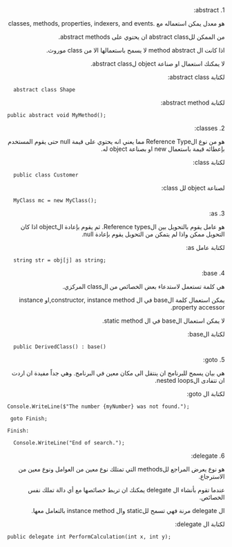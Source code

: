 ﻿<p dir="RTL">
1. abstract:
</p>
<p dir="RTL">
هو معدل يمكن استعماله مع .classes, methods,  properties, indexers, and events
</p>
<p dir="RTL">
من الممكن للabstract class ان يحتوي على abstract methods.
</p>
<p dir="RTL">
اذا كانت ال method abstract  لا يسمح باستعمالها الا من class موروث.
</p>
<p dir="RTL">
لا يمكنك استعمال او صناعة object لabstract class.
</p>
<p dir="RTL">
لكتابة abstract class:
</p>

`  abstract class Shape`

<p dir="RTL">
لكتابة abstract method:
</p>

`public abstract void MyMethod();`
</p>

<p dir="RTL">
2. classes:
</p>
<p dir="RTL">
هو من نوع الReference Type مما يعني انه يحتوي على قيمة null حتى يقوم المستخدم بإعطائه قيمة باستعمال new او بصناعة object له.
</p>
<p dir="RTL">
لكتابة class:
</p>

`  public class Customer`
<p dir="RTL">
لصناعة object لل class:
</p>

`  MyClass mc = new MyClass();`

<p dir="RTL">
3. as:
</p>
<p dir="RTL">
هو عامل يقوم بالتحويل بين الReference types. ثم يقوم بإعادة الobject اذا كان التحويل ممكن واذا لم يتمكن من التحويل يقوم بإعادة null.
</p>
<p dir="RTL">
لكتابة عامل as:
</p>

`  string str = obj[j] as string;`

<p dir="RTL">
4. base:
</p>
<p dir="RTL">
هي كلمة تستعمل لاستدعاء بعض الخصائص من الclass المركزي.
</p>
<p dir="RTL">
يمكن استعمال كلمة الbase في ال constructor, instance method,او instance property accessor.
</p>
<p dir="RTL">
لا يمكن استعمال الbase في ال static method.
</p>
<p dir="RTL">
لكتابة الbase:
</p>

`  public DerivedClass() : base()`

<p dir="RTL">
5. goto:
</p>
<p dir="RTL">
هي بيان يسمح للبرنامج ان ينتقل الى مكان معين في البرنامج. وهي جداً مفيدة ان اردت ان تتفادى الnested loops.
</p>
<p dir="RTL">
لكتابة ال goto:
</p>

`Console.WriteLine($"The number {myNumber} was not found.");`

` goto Finish;`

`Finish:`

`  Console.WriteLine("End of search.");`

<p dir="RTL">
6. delegate:
</p>
<p dir="RTL">
هو نوع يعرض المراجع للmethods التي تمتلك نوع معين من العوامل ونوع معين من الاسترجاع.
</p>
<p dir="RTL">
عندما تقوم بأنشاء ال  delegate يمكنك ان تربط خصائصها مع أي دالة تملك نفس الخصائص.
</p>
<p dir="RTL">
ال  delegate مرنة فهي تسمح للstatic وال instance method بالتعامل معها.
</p>
<p dir="RTL">
لكتابة ال delegate:
</p>

`public delegate int PerformCalculation(int x, int y);`
